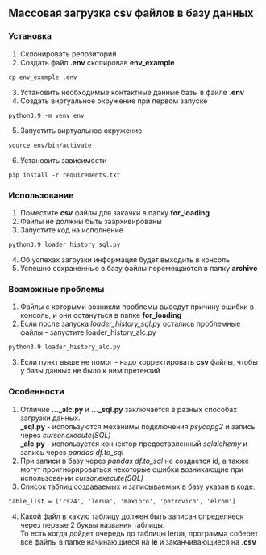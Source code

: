 ## Массовая загрузка csv файлов в базу данных
### Установка
1. Склонировать репозиторий
2. Создать файл  **.env**  скопировав **env_example** 
```
cp env_example .env
```
3. Установить необходимые контактные данные базы в файле **.env**
4. Создать виртуальное окружение при первом запуске
```
python3.9 -m venv env
```
5. Запустить виртуальное окружение
```
source env/bin/activate
```
6. Установить зависимости
```
pip install -r requirements.txt
```

### Использование
1. Поместите **csv** файлы для закачки в папку **for_loading**
2. Файлы не должны быть заархивированы
3. Запустите код на исполнение
```
python3.9 loader_history_sql.py
```
4. Об успехах загрузки информация будет выходить в консоль
5. Успешно сохраненные в базу файлы перемещаются в папку **archive**

### Возможные проблемы
1. Файлы с которыми возникли проблемы выведут причину ошибки в консоль, и они остануться в папке **for_loading**
2. Если после запуска *loader_history_sql.py* остались проблемные файлы - запустите loader_history_alc.py
```
python3.9 loader_history_alc.py
```
3. Если пункт выше не помог - надо корректировать **csv** файлы, чтобы у базы данных не было к ним претензий

### Особенности
1. Отличие **..._alc.py** и **..._sql.py** заключается в разных способах загрузки данных.\
**_sql.py** - используются механимы подключения *psycopg2* и запись через *cursor.execute(SQL)*\
**_alc.py** - используется коннектор предоставленный *sqlalchemy* и запись через *pandas df.to_sql*
2. При записи в базу через *pandas df.to_sql* не создается id, а также могут проигнорироваться некоторые ошибки возникающие при использовании *cursor.execute(SQL)*
3. Список таблиц создаваемых и записываемых в базу указан в коде. 
```
table_list = ['rs24', 'lerua', 'maxipro', 'petrovich', 'elcom']
```
4. Какой файл в какую таблицу должен быть записан определяеся через первые 2 буквы названия таблицы.\
То есть когда дойдет очередь до таблицы lerua, программа соберет все файлы в папке начинающиеся на **le** и заканчивающиеся на **.csv** 
